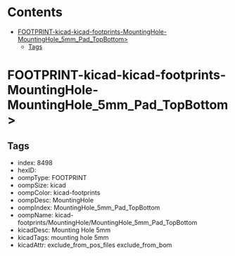 



Contents
========

* [FOOTPRINT-kicad-kicad-footprints-MountingHole-MountingHole_5mm_Pad_TopBottom>](#footprint-kicad-kicad-footprints-mountinghole-mountinghole_5mm_pad_topbottom)
	* [Tags](#tags)

# FOOTPRINT-kicad-kicad-footprints-MountingHole-MountingHole_5mm_Pad_TopBottom>

## Tags

- index: 8498
- hexID: 
- oompType: FOOTPRINT
- oompSize: kicad
- oompColor: kicad-footprints
- oompDesc: MountingHole
- oompIndex: MountingHole_5mm_Pad_TopBottom
- oompName: kicad-footprints/MountingHole/MountingHole_5mm_Pad_TopBottom
- kicadDesc: Mounting Hole 5mm
- kicadTags: mounting hole 5mm
- kicadAttr: exclude_from_pos_files exclude_from_bom
